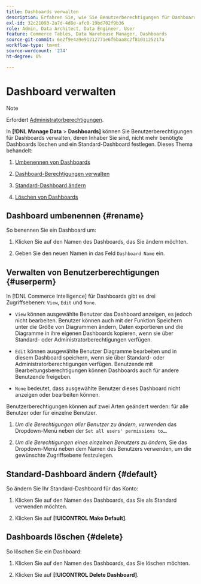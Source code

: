 ```yaml
---
title: Dashboards verwalten
description: Erfahren Sie, wie Sie Benutzerberechtigungen für Dashboards verwalten, deren Inhaber Sie sind, nicht mehr benötigte Dashboards löschen und ein Standard-Dashboard festlegen.
exl-id: 32c21093-2a7d-4d8e-afc0-19bd702f9b36
role: Admin, Data Architect, Data Engineer, User
feature: Commerce Tables, Data Warehouse Manager, Dashboards
source-git-commit: 6e2f9e4a9e91212771e6f6baa8c2f8101125217a
workflow-type: tm+mt
source-wordcount: '274'
ht-degree: 0%

---
```


# Dashboard verwalten

>[!NOTE]
>
>Erfordert [Administratorberechtigungen](../../administrator/user-management/user-management.md).

In **[!DNL Manage Data** > **Dashboards]** können Sie Benutzerberechtigungen für Dashboards verwalten, deren Inhaber Sie sind, nicht mehr benötigte Dashboards löschen und ein Standard-Dashboard festlegen. Dieses Thema behandelt:

1. [Umbenennen von Dashboards](#rename)

1. [Dashboard-Berechtigungen verwalten](#userperm)

1. [Standard-Dashboard ändern](#default)

1. [Löschen von Dashboards](#delete)

## Dashboard umbenennen {#rename}

So benennen Sie ein Dashboard um:

1. Klicken Sie auf den Namen des Dashboards, das Sie ändern möchten.

2. Geben Sie den neuen Namen in das Feld `Dashboard Name` ein.

## Verwalten von Benutzerberechtigungen {#userperm}

In [!DNL Commerce Intelligence] für Dashboards gibt es drei Zugriffsebenen: `View`, `Edit` und `None`.

* `View` können ausgewählte Benutzer das Dashboard anzeigen, es jedoch nicht bearbeiten. Benutzer können auch mit der Funktion Speichern unter die Größe von Diagrammen ändern, Daten exportieren und die Diagramme in ihre eigenen Dashboards kopieren, wenn sie über Standard- oder Administratorberechtigungen verfügen.

* `Edit` können ausgewählte Benutzer Diagramme bearbeiten und in diesem Dashboard speichern, wenn sie über Standard- oder Administratorberechtigungen verfügen. Benutzende mit Bearbeitungsberechtigungen können Dashboards auch für andere Benutzende freigeben.

* `None` bedeutet, dass ausgewählte Benutzer dieses Dashboard nicht anzeigen oder bearbeiten können.

Benutzerberechtigungen können auf zwei Arten geändert werden: für alle Benutzer oder für einzelne Benutzer.

1. *Um die Berechtigungen aller Benutzer zu ändern, verwenden* das Dropdown-Menü neben der `Set all users' permissions to…`.

1. *Um die Berechtigungen eines einzelnen Benutzers zu ändern,* Sie das Dropdown-Menü neben dem Namen des Benutzers verwenden, um die gewünschte Zugriffsebene festzulegen.

## Standard-Dashboard ändern {#default}

So ändern Sie Ihr Standard-Dashboard für das Konto:

1. Klicken Sie auf den Namen des Dashboards, das Sie als Standard verwenden möchten.

1. Klicken Sie auf **[!UICONTROL Make Default]**.

## Dashboards löschen {#delete}

So löschen Sie ein Dashboard:

1. Klicken Sie auf den Namen des Dashboards, das Sie löschen möchten.

1. Klicken Sie auf **[!UICONTROL Delete Dashboard]**.
